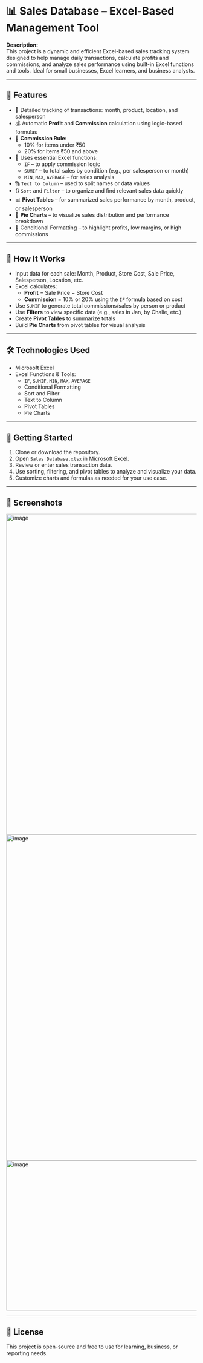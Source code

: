 # 📊 Sales Database – Excel-Based Management Tool

**Description:**  
This project is a dynamic and efficient Excel-based sales tracking system designed to help manage daily transactions, calculate profits and commissions, and analyze sales performance using built-in Excel functions and tools. Ideal for small businesses, Excel learners, and business analysts.

---

## 📌 Features

- 🧾 Detailed tracking of transactions: month, product, location, and salesperson  
- 💰 Automatic **Profit** and **Commission** calculation using logic-based formulas  
- 📍 **Commission Rule:**  
  - 10% for items under ₹50  
  - 20% for items ₹50 and above  
- 🧮 Uses essential Excel functions:
  - `IF` – to apply commission logic  
  - `SUMIF` – to total sales by condition (e.g., per salesperson or month)  
  - `MIN`, `MAX`, `AVERAGE` – for sales analysis  
- 🔠 `Text to Column` – used to split names or data values  
- 🔃 `Sort` and `Filter` – to organize and find relevant sales data quickly  
- 📊 **Pivot Tables** – for summarized sales performance by month, product, or salesperson  
- 🥧 **Pie Charts** – to visualize sales distribution and performance breakdown  
- 🎨 Conditional Formatting – to highlight profits, low margins, or high commissions

---

## 🧮 How It Works

- Input data for each sale: Month, Product, Store Cost, Sale Price, Salesperson, Location, etc.
- Excel calculates:
  - **Profit** = Sale Price − Store Cost  
  - **Commission** = 10% or 20% using the `IF` formula based on cost
- Use `SUMIF` to generate total commissions/sales by person or product
- Use **Filters** to view specific data (e.g., sales in Jan, by Chalie, etc.)
- Create **Pivot Tables** to summarize totals
- Build **Pie Charts** from pivot tables for visual analysis

---

## 🛠️ Technologies Used

- Microsoft Excel  
- Excel Functions & Tools:
  - `IF`, `SUMIF`, `MIN`, `MAX`, `AVERAGE`
  - Conditional Formatting
  - Sort and Filter
  - Text to Column
  - Pivot Tables
  - Pie Charts

---

## 🚀 Getting Started

1. Clone or download the repository.
2. Open `Sales Database.xlsx` in Microsoft Excel.
3. Review or enter sales transaction data.
4. Use sorting, filtering, and pivot tables to analyze and visualize your data.
5. Customize charts and formulas as needed for your use case.

---

## 📸 Screenshots

<img width="1392" height="847" alt="image" src="https://github.com/user-attachments/assets/c89d7697-24da-4d22-bc3f-93b4bcd67ad8" />
<img width="1221" height="861" alt="image" src="https://github.com/user-attachments/assets/5614be46-4d5f-4fad-9218-a99d166cd4b5" />
<img width="788" height="397" alt="image" src="https://github.com/user-attachments/assets/79806eee-2975-488c-9824-adfe6a2ae8b9" />


---

## 📄 License

This project is open-source and free to use for learning, business, or reporting needs.
